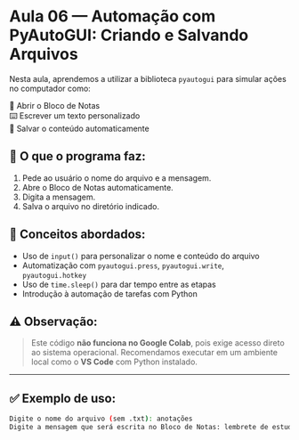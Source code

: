 # Aula 06 — Automação com PyAutoGUI: Criando e Salvando Arquivos

Nesta aula, aprendemos a utilizar a biblioteca `pyautogui` para simular ações no computador como:

📝 Abrir o Bloco de Notas  
⌨️ Escrever um texto personalizado  
💾 Salvar o conteúdo automaticamente

## 📌 O que o programa faz:

1. Pede ao usuário o nome do arquivo e a mensagem.
2. Abre o Bloco de Notas automaticamente.
3. Digita a mensagem.
4. Salva o arquivo no diretório indicado.

## 🧠 Conceitos abordados:

- Uso de `input()` para personalizar o nome e conteúdo do arquivo
- Automatização com `pyautogui.press`, `pyautogui.write`, `pyautogui.hotkey`
- Uso de `time.sleep()` para dar tempo entre as etapas
- Introdução à automação de tarefas com Python

## ⚠️ Observação:
> Este código **não funciona no Google Colab**, pois exige acesso direto ao sistema operacional. Recomendamos executar em um ambiente local como o **VS Code** com Python instalado.

---

## ✅ Exemplo de uso:
```bash
Digite o nome do arquivo (sem .txt): anotações
Digite a mensagem que será escrita no Bloco de Notas: lembrete de estudar python
